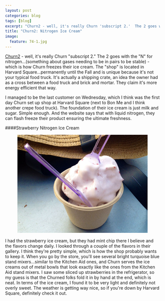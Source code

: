 ```yaml
---
layout: post
categories: blog
tags: [blog]
excerpt: "Churn2 - well, it's really Churn 'subscript 2.'  The 2 goes with the 'N' for nitrogen...(something about gases needing to be in pairs to be stable) - which is how Churn freezes their ice cream.  "
title: "Churn2: Nitrogen Ice Cream"
image:
  feature: 74-1.jpg
---
```


[Churn2](http://churn2.com/) - well, it's really Churn "subscript 2."  The 2 goes with the "N" for nitrogen...(something about gases needing to be in pairs to be stable) - which is how Churn freezes their ice cream.  The "shop" is located in Harvard Square...permanently until the Fall and is unique because it's not your typical food truck.  It's actually a shipping crate, an idea the owner had as a cross between a food truck and brick and mortar.  They claim it's more energy efficient that way.

I managed to be the last customer on Wednesday, which I think was the first day Churn set up shop at Harvard Square (next to Bon Me and I think another crepe food truck).  The foundation of their ice cream is just milk and sugar.  Simple enough.  And the website says that with liquid nitrogen, they can flash freeze their product ensuring the ultimate freshness.

####Strawberry Nitrogen Ice Cream
<figure> <img src='/images/74-2.jpg'> </figure>

I had the strawberry ice cream, but they had mint chip there I believe and the flavors change daily.  I looked through a couple of the flavors in their gallery.  I think they're pretty simple, which is how the shop probably wants to keep it.  When you go by the store, you'll see several bright turquoise blue stand mixers...similar to the Kitchen Aid ones, and Churn serves the ice creams out of metal bowls that look exactly like the ones from the Kitchen Aid stand mixers.  I saw some sliced up strawberries in the refrigerator, so my guess is that the Churned folks fold it in by hand at the end, which is neat.  In terms of the ice cream, I found it to be very light and definitely not overly sweet.  The weather is getting way nice, so if you're down by Harvard Square, definitely check it out.
